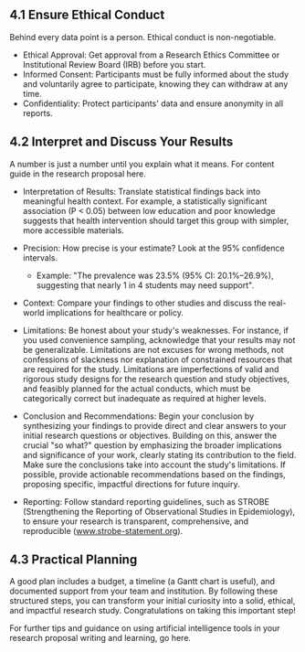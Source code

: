 ## 4.1 Ensure Ethical Conduct 
Behind every data point is a person. Ethical conduct is non-negotiable.

  * Ethical Approval: Get approval from a Research Ethics Committee or Institutional Review Board (IRB) before you start.
  * Informed Consent: Participants must be fully informed about the study and voluntarily agree to participate, knowing they can withdraw at any time.
  * Confidentiality: Protect participants' data and ensure anonymity in all reports.


## 4.2 Interpret and Discuss Your Results 

A number is just a number until you explain what it means. For content guide in the research proposal here.
  * Interpretation of Results: Translate statistical findings back into meaningful health context. For example, a statistically significant association (P < 0.05) between low education and poor knowledge suggests that health intervention should target this group with simpler, more accessible materials.
  * Precision: How precise is your estimate? Look at the 95% confidence intervals.
    * Example: "The prevalence was 23.5% (95% CI: 20.1%–26.9%), suggesting that nearly 1 in 4 students may need support".
    
  * Context: Compare your findings to other studies and discuss the real-world implications for healthcare or policy.
  * Limitations: Be honest about your study's weaknesses. For instance, if you used convenience sampling, acknowledge that your results may not be generalizable. Limitations are not excuses for wrong methods, not confessions of slackness nor explanation of constrained resources that are required for the study. Limitations are imperfections of valid and rigorous study designs for the research question and study objectives, and feasibly planned for the actual conducts, which must be categorically correct but inadequate as required at higher levels.
  * Conclusion and Recommendations: Begin your conclusion by synthesizing your findings to provide direct and clear answers to your initial research questions or objectives. Building on this, answer the crucial "so what?" question by emphasizing the broader implications and significance of your work, clearly stating its contribution to the field. Make sure the conclusions take into account the study's limitations. If possible, provide actionable recommendations based on the findings, proposing specific, impactful directions for future inquiry.
  * Reporting: Follow standard reporting guidelines, such as STROBE (Strengthening the Reporting of Observational Studies in Epidemiology), to ensure your research is transparent, comprehensive, and reproducible (www.strobe-statement.org).

## 4.3 Practical Planning
A good plan includes a budget, a timeline (a Gantt chart is useful), and documented support from your team and institution. By following these structured steps, you can transform your initial curiosity into a solid, ethical, and impactful research study. Congratulations on taking this important step!

For further tips and guidance on using artificial intelligence tools in your research proposal writing and learning, go here.
